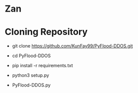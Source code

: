 # Zan
# Cloning Repository 

  - git clone https://github.com/KunFay99/PyFlood-DDOS.git

  - cd PyFlood-DDOS
  - pip install -r requirements.txt

  - python3 setup.py

  - PyFlood-DDOS.py
